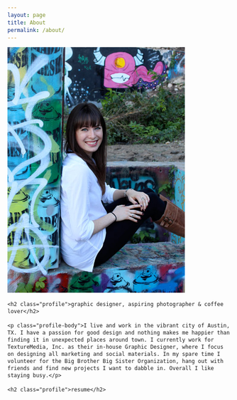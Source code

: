 ```yaml
---
layout: page
title: About
permalink: /about/
---
```


<div class="row">
	<img class="profile columns small-12" src="/photos/profile-pic.jpg"/>

	<h2 class="profile">graphic designer, aspiring photographer & coffee lover</h2>

	<p class="profile-body">I live and work in the vibrant city of Austin, TX. I have a passion for good design and nothing makes me happier than finding it in unexpected places around town. I currently work for TextureMedia, Inc. as their in-house Graphic Designer, where I focus on designing all marketing and social materials. In my spare time I volunteer for the Big Brother Big Sister Organization, hang out with friends and find new projects I want to dabble in. Overall I like staying busy.</p>

	<h2 class="profile">resume</h2>

</div>